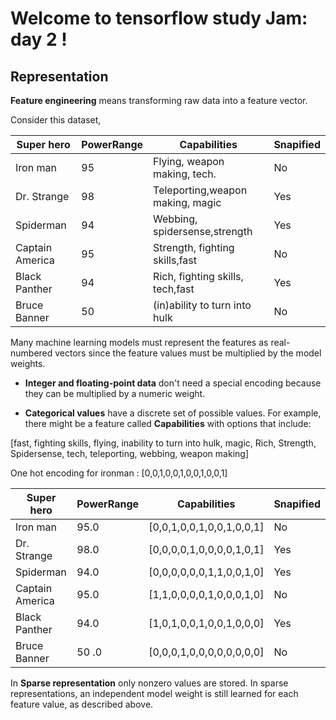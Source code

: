 # Welcome to tensorflow study Jam: day 2 !


## Representation

**Feature engineering** means transforming raw data into a feature vector. 

Consider this dataset,

| Super hero     | PowerRange | Capabilities                     | Snapified|
|----------------|------------|----------------------------------|----------|        
| Iron man       | 95         | Flying, weapon making, tech.     |     No   |
| Dr. Strange    | 98         | Teleporting,weapon making, magic |     Yes  |
| Spiderman      | 94         | Webbing, spidersense,strength    |     Yes  |
| Captain America| 95         | Strength, fighting skills,fast   |     No   |
| Black Panther  | 94         | Rich, fighting skills, tech,fast |     Yes  |
| Bruce Banner   | 50         | (in)ability to turn into hulk    |     No   |

Many machine learning models must represent the features as real-numbered vectors since the feature values must be multiplied by the model weights.


- **Integer and floating-point data** don't need a special encoding because they can be multiplied by a numeric weight.

- **Categorical values** have a discrete set of possible values. For example, there might be a feature called **Capabilities** with options that include:

[fast, fighting skills, flying, inability to turn into hulk, magic, Rich, Strength, Spidersense, tech, teleporting, webbing, weapon making]

One hot encoding for ironman : [0,0,1,0,0,1,0,0,1,0,0,1]


| Super hero     | PowerRange | Capabilities                     | Snapified|
|----------------|------------|----------------------------------|----------|        
| Iron man       | 95.0       | [0,0,1,0,0,1,0,0,1,0,0,1]        |     No   |
| Dr. Strange    | 98.0       | [0,0,0,0,1,0,0,0,0,1,0,1]        |     Yes  |
| Spiderman      | 94.0       | [0,0,0,0,0,0,1,1,0,0,1,0]        |     Yes  |
| Captain America| 95.0       | [1,1,0,0,0,0,1,0,0,0,1,0]        |     No   |
| Black Panther  | 94.0       | [1,0,1,0,0,1,0,0,1,0,0,0]        |     Yes  |
| Bruce Banner   | 50 .0      | [0,0,0,1,0,0,0,0,0,0,0,0]        |     No   |

In **Sparse representation** only nonzero values are stored. In sparse representations, an independent model weight is still learned for each feature value, as described above.
